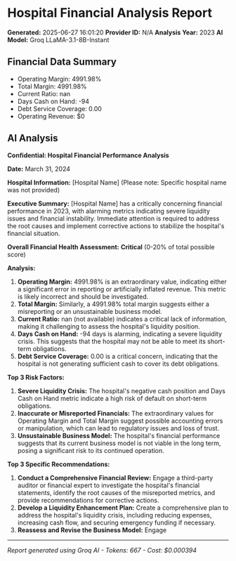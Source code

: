 # Hospital Financial Analysis Report
**Generated:** 2025-06-27 16:01:20
**Provider ID:** N/A
**Analysis Year:** 2023
**AI Model:** Groq LLaMA-3.1-8B-Instant

## Financial Data Summary
- Operating Margin: 4991.98%
- Total Margin: 4991.98%
- Current Ratio: nan
- Days Cash on Hand: -94
- Debt Service Coverage: 0.00
- Operating Revenue: $0

## AI Analysis
**Confidential: Hospital Financial Performance Analysis**

**Date:** March 31, 2024

**Hospital Information:** [Hospital Name] (Please note: Specific hospital name was not provided)

**Executive Summary:**
[Hospital Name] has a critically concerning financial performance in 2023, with alarming metrics indicating severe liquidity issues and financial instability. Immediate attention is required to address the root causes and implement corrective actions to stabilize the hospital's financial situation.

**Overall Financial Health Assessment:**
**Critical** (0-20% of total possible score)

**Analysis:**

1. **Operating Margin:** 4991.98% is an extraordinary value, indicating either a significant error in reporting or artificially inflated revenue. This metric is likely incorrect and should be investigated.
2. **Total Margin:** Similarly, a 4991.98% total margin suggests either a misreporting or an unsustainable business model.
3. **Current Ratio:** nan (not available) indicates a critical lack of information, making it challenging to assess the hospital's liquidity position.
4. **Days Cash on Hand:** -94 days is alarming, indicating a severe liquidity crisis. This suggests that the hospital may not be able to meet its short-term obligations.
5. **Debt Service Coverage:** 0.00 is a critical concern, indicating that the hospital is not generating sufficient cash to cover its debt obligations.

**Top 3 Risk Factors:**

1. **Severe Liquidity Crisis:** The hospital's negative cash position and Days Cash on Hand metric indicate a high risk of default on short-term obligations.
2. **Inaccurate or Misreported Financials:** The extraordinary values for Operating Margin and Total Margin suggest possible accounting errors or manipulation, which can lead to regulatory issues and loss of trust.
3. **Unsustainable Business Model:** The hospital's financial performance suggests that its current business model is not viable in the long term, posing a significant risk to its continued operation.

**Top 3 Specific Recommendations:**

1. **Conduct a Comprehensive Financial Review:** Engage a third-party auditor or financial expert to investigate the hospital's financial statements, identify the root causes of the misreported metrics, and provide recommendations for corrective actions.
2. **Develop a Liquidity Enhancement Plan:** Create a comprehensive plan to address the hospital's liquidity crisis, including reducing expenses, increasing cash flow, and securing emergency funding if necessary.
3. **Reassess and Revise the Business Model:** Engage

---
*Report generated using Groq AI - Tokens: 667 - Cost: $0.000394*
